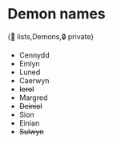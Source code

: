 # Demon names

{📝 lists,Demons,🔒 private}

- Cennydd
- Emlyn
- Luned
- Caerwyn
- ~~Ierol~~
- Margred
- ~~Deiniol~~
- Sion
- Einian
- ~~Sulwyn~~
